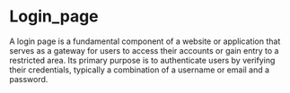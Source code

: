 # Login_page
A login page is a fundamental component of a website or application that serves as a gateway for users to access their accounts or gain entry to a restricted area. Its primary purpose is to authenticate users by verifying their credentials, typically a combination of a username or email and a password.
